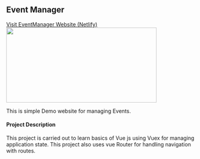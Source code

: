 <div>
  <div>
    <h2>Event Manager</h2>
    <a href="https://priceless-bassi-d229f3.netlify.app">Visit EventManager Website (Netlify)</a>
      <img width="400" height="200" src="https://firebasestorage.googleapis.com/v0/b/portfoliowebsite-8eb68.appspot.com/o/EventManager.png?alt=media&token=7779e0ab-7da7-49e4-bdf2-a6971188cd0a"/>
  </div>
  
  <div>
    <p>This is simple Demo website for managing Events.            
    </p>
   
  </div>
  
  <div>
    <h4>Project Description</h4>
    <p> This project is carried out to learn basics of Vue js using Vuex for managing application state. This project also uses vue Router for handling navigation with routes.</p>
  </div>
  
    
</div>
